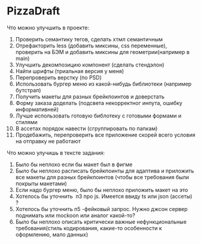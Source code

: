 # PizzaDraft

Что можно улучшить в проекте:

1.  Проверить семантику тегов, сделать хтмл семантичным
2.  Отрефакторить less (добавить миксины, css переменные), проверить на БЭМ и добавить миксины для геометрии(например в main)
3.  Улучшить декомпозицию компонент (сделать стендэлон)
4.  Найти шрифты (триальная версия у меня)
5.  Перепроверить верстку (по PSD)
6.  Использовать бургер меню из какой-нибудь библиотеки (например бутстрап)
7.  Получить макеты для разных брейкпоинтов и доверстать
8.  Форму заказа доделать (подсвета некорректног инпута, ошибку информативней)
9.  Лучше использовать готовую библотеку с готовыми формами и стилями
10. В ассетах порядок навести (сгруппировать по папкам)
11. Продебажить, перепроверить все приложение скорей всего условия на отправку не работают

Что можно улучишь в тексте задания:

1.  Было бы неплохо если бы макет был в фигме
2.  Было бы неплохо расписать брейкпоинты для адаптива и приложить все макеты для разных брейкпоинтов (чтобы все требования были покрыты макетами)
3.  Если надо бургер меню, было бы неплохо приложить макет на это
4.  Хотелось бы уточнить  п3 про js. Имеется ввиду ts или json (ассеты) ?
5.  Хотелось бы уточнить п5 -фейковый запрос. Нужно джсон сервер поднимать или mockoon или аналог какой-то?
6.  Было бы неплохо описать критически важные нефункциональные требования(стиль кодирования, какие-то особенности к оформлению, мало данных)
